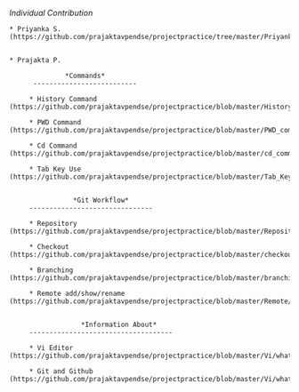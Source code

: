     
*Individual Contribution*



    * Priyanka S. (https://github.com/prajaktavpendse/projectpractice/tree/master/Priyanka)


    * Prajakta P. 

                  *Commands*
          --------------------------

         * History Command (https://github.com/prajaktavpendse/projectpractice/blob/master/History_command/history.md)

         * PWD Command (https://github.com/prajaktavpendse/projectpractice/blob/master/PWD_command/pwd.md)

         * Cd Command (https://github.com/prajaktavpendse/projectpractice/blob/master/cd_command/cd.md)

         * Tab Key Use (https://github.com/prajaktavpendse/projectpractice/blob/master/Tab_Key_Use/tab_key.md)


                    *Git Workflow*
         -------------------------------

         * Repository (https://github.com/prajaktavpendse/projectpractice/blob/master/Repository/Repository.md)

         * Checkout (https://github.com/prajaktavpendse/projectpractice/blob/master/checkout/checkout.md)

         * Branching (https://github.com/prajaktavpendse/projectpractice/blob/master/branching/branching.md)

         * Remote add/show/rename (https://github.com/prajaktavpendse/projectpractice/blob/master/Remote/remote.md)


                      *Information About*
         ------------------------------------

         * Vi Editor (https://github.com/prajaktavpendse/projectpractice/blob/master/Vi/what_is_Vi.md)

         * Git and Github (https://github.com/prajaktavpendse/projectpractice/blob/master/Vi/what_is_git.md)

